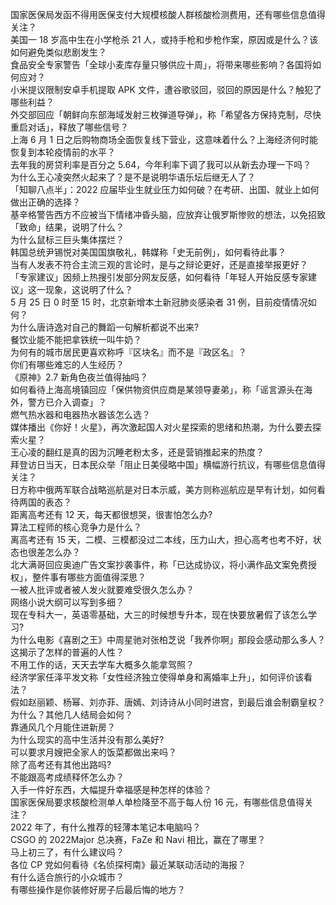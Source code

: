 国家医保局发函不得用医保支付大规模核酸人群核酸检测费用，还有哪些信息值得关注？  
美国一 18 岁高中生在小学枪杀 21 人，或持手枪和步枪作案，原因或是什么？该如何避免类似悲剧发生？  
食品安全专家警告「全球小麦库存量只够供应十周」，将带来哪些影响？各国将如何应对？  
小米提议限制安卓手机提取 APK 文件，遭谷歌驳回，驳回的原因是什么？触犯了哪些利益？  
外交部回应「朝鲜向东部海域发射三枚弹道导弹」，称「希望各方保持克制，尽快重启对话」，释放了哪些信号？  
上海 6 月 1 日之后购物商场全面恢复线下营业，这意味着什么？上海经济何时能恢复到本轮疫情前的水平？  
去年我的房贷利率是百分之 5.64，今年利率下调了我可以从新去办理一下吗？  
为什么王心凌突然火起来了？是不是说明华语乐坛后继无人了？  
「知聊八点半」：2022 应届毕业生就业压力如何破？在考研、出国、就业上如何做出正确的选择？  
基辛格警告西方不应被当下情绪冲昏头脑，应放弃让俄罗斯惨败的想法，以免招致「致命」结果，说明了什么？  
为什么鼠标三巨头集体摆烂？  
韩国总统尹锡悦对美国国旗敬礼，韩媒称「史无前例」，如何看待此事？  
当有人发表不符合主流三观的言论时，是与之辩论更好，还是直接举报更好？  
「专家建议」因频上热搜引发部分网友反感，如何看待「年轻人开始反感专家建议」这一现象，这说明了什么？  
5 月 25 日 0 时至 15 时，北京新增本土新冠肺炎感染者 31 例，目前疫情情况如何？  
为什么唐诗逸对自己的舞蹈一句解析都说不出来?  
餐饮业能不能把拿铁统一叫牛奶？  
为何有的城市居民更喜欢称呼『区块名』而不是『政区名』？  
你们有哪些难忘的人生经历？  
《原神》2.7 新角色夜兰值得抽吗？  
如何看待上海高境镇回应「保供物资供应商是某领导妻弟」，称「谣言源头在海外，警方已介入调查」？  
燃气热水器和电器热水器该怎么选？  
媒体播出《你好！火星》，再次激起国人对火星探索的思绪和热潮，为什么要去探索火星？  
王心凌的翻红是真的因为沉睡老粉太多，还是营销推起来的热度？  
拜登访日当天，日本民众举「阻止日美侵略中国」横幅游行抗议，有哪些信息值得关注？  
日方称中俄两军联合战略巡航是对日本示威，美方则称巡航应是早有计划，如何看待两国的表态？  
距离高考还有 12 天，每天都很想哭，很害怕怎么办?  
算法工程师的核心竞争力是什么？  
离高考还有 15 天，二模、三模都没过二本线，压力山大，担心高考也考不好，状态也很差怎么办？  
北大满哥回应奥迪广告文案抄袭事件，称「已达成协议，将小满作品文案免费授权」，整件事有哪些方面值得深思？  
一被人批评或者被人发火就要难受很久怎么办？  
网络小说大纲可以写到多细？  
现在专科大一，英语零基础，大三的时候想专升本，现在快要放暑假了该怎么学习?  
为什么电影《喜剧之王》中周星驰对张柏芝说「我养你啊」那段会感动那么多人？这揭示了怎样的普遍的人性？  
不用工作的话，天天去学车大概多久能拿驾照？  
经济学家任泽平发文称「女性经济独立使得单身和离婚率上升」，如何评价该看法？  
假如赵丽颖、杨幂、刘亦菲、唐嫣、刘诗诗从小同时进宫，到最后谁会制霸皇权？为什么？其他几人结局会如何？  
靠通风几个月能住进新房？  
为什么现实的高中生活并没有那么美好?  
可以要求月嫂把全家人的饭菜都做出来吗？  
除了高考还有其他出路吗?  
不能跟高考成绩释怀怎么办？  
入手一件好东西，大幅提升幸福感是种怎样的体验？  
国家医保局要求核酸检测单人单检降至不高于每人份 16 元，有哪些信息值得关注？  
2022 年了，有什么推荐的轻薄本笔记本电脑吗？  
CSGO 的 2022Major 总决赛，FaZe 和 Navi 相比，赢在了哪里？  
马上初三了，有什么建议吗？  
各位 CP 党如何看待《名侦探柯南》最近某联动活动的海报？  
有什么适合旅行的小众城市？  
有哪些操作是你装修好房子后最后悔的地方？  
